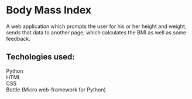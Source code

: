 # Body Mass Index
A web application which prompts the user for his or her height and weight, sends that data to another page, which calculates the BMI as well as some feedback.

## Techologies used:
Python <br>
HTML <br>
CSS <br>
Bottle (Micro web-framework for Python)
